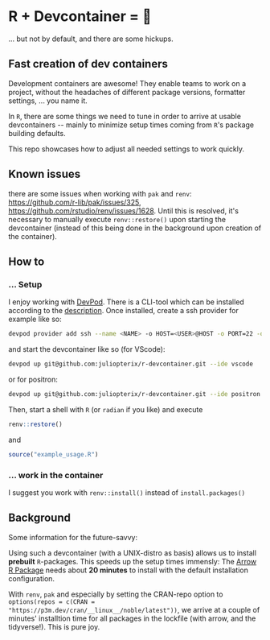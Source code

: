 # R + Devcontainer = :sparkling_heart:

...  but not by default, and there are some hickups.

## Fast creation of dev containers

Development containers are awesome! They enable teams to work on a project, without the headaches of different package versions, formatter settings, ... you name it.

In `R`, there are some things we need to tune in order to arrive at usable devcontainers -- mainly to minimize setup times coming from `R`'s package building defaults.

This repo showcases how to adjust all needed settings to work quickly.

## Known issues

there are some issues when working with `pak` and `renv`: https://github.com/r-lib/pak/issues/325, https://github.com/rstudio/renv/issues/1628. Until this is resolved, it's necessary to manually execute `renv::restore()` upon starting the devcontainer (instead of this being done in the background upon creation of the container).

## How to
### ... Setup
I enjoy working with [DevPod](https://devpod.sh/). There is a CLI-tool which can be installed according to the [description](https://devpod.sh/docs/getting-started/install).
Once installed, create a ssh provider for example like so:
```bash
devpod provider add ssh --name <NAME> -o HOST=<USER>@HOST -o PORT=22 -o USE_BUILTIN_SSH=true -o INJECT_DOCKER_CREDENTIALS=true -o INJECT_GIT_CREDENTIALS=true
```
and start the devcontainer like so (for VScode):

```bash
devpod up git@github.com:juliopterix/r-devcontainer.git --ide vscode
```

or for positron:
```bash
devpod up git@github.com:juliopterix/r-devcontainer.git --ide positron
```

Then, start a shell with `R` (or `radian` if you like) and execute
```R
renv::restore()
```

and
```R
source("example_usage.R")
```

### ... work in the container

I suggest you work with `renv::install()` instead of `install.packages()` 

## Background

Some information for the future-savvy:

Using such a devcontainer (with a UNIX-distro as basis) allows us to install **prebuilt** `R`-packages. 
This speeds up the setup times immensly: The [Arrow R Package](https://arrow.apache.org/docs/r/) needs about **20 minutes** to install with the default installation configuration.

With `renv`, `pak` and especially by setting the CRAN-repo option to `options(repos = c(CRAN = "https://p3m.dev/cran/__linux__/noble/latest"))`, we arrive at a couple of minutes' installtion time for all packages in the lockfile (with arrow, and the tidyverse!). This is pure joy.

